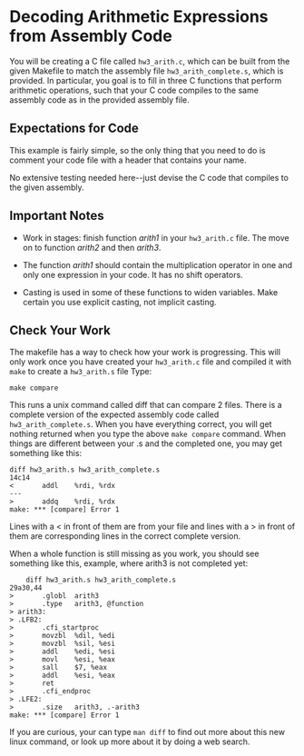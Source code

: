 # Decoding Arithmetic Expressions from Assembly Code

You will be creating a C file called `hw3_arith.c`, which can be built from the
given Makefile to match the assembly file `hw3_arith_complete.s`, which is
provided. In particular, you goal is to fill in three C functions that perform
arithmetic operations, such that your C code compiles to the same assembly code
as in the provided assembly file.

## Expectations for Code

This example is fairly simple, so the only thing that you need to do is comment
your code file with a header that contains your name.

No extensive testing needed here--just devise the C code that compiles to the
given assembly.

## Important Notes

- Work in stages: finish function *arith1* in your `hw3_arith.c` file. The move on to function *arith2* and then *arith3*.

- The function *arith1* should contain the multiplication operator in one and only one expression in your code. It has no shift operators.

- Casting is used in some of these functions to widen variables. Make certain you use explicit casting, not implicit casting.

## Check Your Work

The makefile has a way to check how your work is progressing.  This will only
work once you have created your `hw3_arith.c` file and compiled it with `make`
to create a `hw3_arith.s` file Type:

	make compare

This runs a unix command called diff that can compare 2 files. There is a
complete version of the expected assembly code called `hw3_arith_complete.s`.
When you have everything correct, you will get nothing returned when you type
the above `make compare` command. When things are different between your .s and
the completed one, you may get something like this:

	diff hw3_arith.s hw3_arith_complete.s
	14c14
	<       addl    %rdi, %rdx
	---
	>       addq    %rdi, %rdx
	make: *** [compare] Error 1
	
Lines with a < in front of them are from your file and lines with a > in front of them are corresponding lines in the correct complete version.

When a whole function is still missing as you work, you should see something like this, example, where arith3 is not completed yet:

```
	diff hw3_arith.s hw3_arith_complete.s
29a30,44
>       .globl  arith3
>       .type   arith3, @function
> arith3:
> .LFB2:
>       .cfi_startproc
>       movzbl  %dil, %edi
>       movzbl  %sil, %esi
>       addl    %edi, %esi
>       movl    %esi, %eax
>       sall    $7, %eax
>       addl    %esi, %eax
>       ret
>       .cfi_endproc
> .LFE2:
>       .size   arith3, .-arith3
make: *** [compare] Error 1
```

If you are curious, your can type `man diff` to find out more about this new linux command, or look up more about it by doing a web search.
